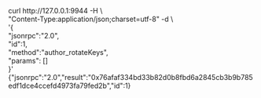 <div id="termynal" data-termynal>
  <span data-ty="input"><span class="file-path"></span>curl http://127.0.0.1:9944 -H \
    <br>  "Content-Type:application/json;charset=utf-8" -d \
    <br>    '{
    <br>        "jsonrpc":"2.0",
    <br>        "id":1,
    <br>        "method":"author_rotateKeys",
    <br>        "params": []
    <br>    }'
  </span>
  <span data-ty>{"jsonrpc":"2.0","result":"0x76afaf334bd33b82d0b8fbd6a2845cb3b9b785edf1dce4ccefd4973fa79fed2b","id":1}</span>
</div>
